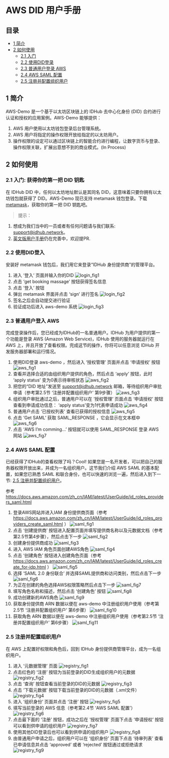 # AWS DID 用户手册

## 目录
- [1 简介](#1-简介)  
- [2 如何使用](#2-如何使用)
  - [2.1 入门](#21-入门-获得你的第一把-did-钥匙)
  - [2.2 使用DID登录](#22-使用did登录)
  - [2.3 普通用户登录 AWS](#23-普通用户登录-AWS)
  - [2.4 AWS SAML 配置](#24-aws-saml-配置)
  - [2.5 注册并配置组织用户](#25-注册并配置组织用户)

## 1 简介

AWS-Demo 是一个基于以太坊区块链上的 IDHub 去中心化身份 (DID) 合约进行认证和授权的应用案例。AWS-Demo 能够提供：
 1. AWS 用户使用以太坊钱包登录后台管理系统。
 1. AWS 用户将指定的操作权限开放给指定的以太坊用户。
 1. 操作权限的设定可以通过区块链上的智能合约进行编程，让数字货币与登录、操作权限关联，扩展出意想不到的商业模式。(In Process)

## 2 如何使用

### 2.1 入门: 获得你的第一把 DID 钥匙
在 IDHub DID 中，任何以太坊地址默认是其同名 DID，这意味着只要你拥有以太坊钱包就获得了 DID。AWS-Demo 现已支持 metamask 钱包登录。下载 [metamask](https://metamask.io)，获取你的第一把 DID 钥匙吧。

> 提示：
1. 想成为我们当中的一员或者有任何问题请与我们联系: support@idhub.network。
2. [英文版用户手册](./user_manual_CN.md)仍在完善中，欢迎提PR.

### 2.2 使用DID登入
安装好 metamask 钱包后，我们用它来登录“IDHub 身份提供商”的管理平台。
 1. 进入 ‘登入’ 页面并输入你的DID
 ![login_fig1](images/login_fig1.jpg)
 1. 点击 ‘get booking massage’ 按钮获得签名信息
 1. 点击 ‘登⼊’ 按钮
 1. 弹出 metamask 界⾯并点击 ‘sign’ 进⾏签名
 ![login_fig2](images/login_fig2.jpg)
 1. 签名之后会自动提交进行验证
 1. 验证成功后进入 aws-demo 系统
 ![login_fig3](images/login_fig3.jpg)

### 2.3 普通用户登入 AWS
完成登录操作后，您已经成为IDHub的一名普通用户。IDHub 为用户提供的第一个功能是登录 AWS (Amazon Web Service)，IDHub 使用的服务器就运行在 AWS 上，并且开放了查看权限。完成这节的操作，你将可以任意浏览 IDHub 开发服务器部署和运行情况。


 1. 使用DID登录 aws-demo ，然后进入 ‘授权管理’ 页面并点击 ‘申请授权’ 按钮
 ![aws_fig1](images/registry_fig8_and_aws_fig1.jpg)
 1. 查看并选择合适的由组织用户提供的角色，然后点击 ‘apply’ 按钮，此时 ‘apply status’ 变为0表示待审核状态
 ![aws_fig2](images/aws_fig2.jpg)
 1. 把您的“DID 地址”发送至 support@idhub.network 邮箱，等待组织用户审批申请（参考第2.5节 ‘注册并配置组织用户’ 第9步骤）
 ![aws_fig3](images/registry_fig9_and_aws_fig3.jpg)
 1. 组织用户审批通过之后，普通用户可以在 ‘授权管理’ 页面点击 ‘申请授权’ 按钮查看到申请成功信息： ‘apply status’变为1代表申请成功
 ![aws_fig4](images/aws_fig4.jpg)
 1. 普通用户点击 ‘已授权列表’ 查看已获得的授权信息
 ![aws_fig5](images/aws_fig5.jpg)
 1. 点击 ‘Get SAML’ 获取 SAML_RESPONSE ，它会显示在文本框中
 ![aws_fig6](images/aws_fig6.jpg)
 1. 点击 ‘AWS I’m comming…’ 按钮就可以使用 SAML_RESPONSE 登录 AWS 网站
 ![aws_fig7](images/aws_fig7.jpg)

### 2.4 AWS SAML 配置
已经获得了IDHub的查看权限了吗？Cool! 如果您是一名开发者，可以把自己的服务器权限开放出来，并成为一名组织用户。这节我们介绍 AWS SAML 的基本配置，如果您已熟悉 SAML 和联合身份，也可以快速的浏览一遍，然后进入到下一节: [2.5 注册并配置组织用户](#25-注册并配置组织用户)。

参考 https://docs.aws.amazon.com/zh_cn/IAM/latest/UserGuide/id_roles_providers_saml.html

 1. 登录AWS网站并进入IAM 身份提供商页面（参考 https://docs.aws.amazon.com/zh_cn/IAM/latest/UserGuide/id_roles_providers_create_saml.html ）
 ![saml_fig1](images/saml_fig1.jpg)
 1. 点击 ‘创建提供商’ 按钮进入配置页面并填写提供商名称以及元数据文档（参考第2.5节第4步骤），然后点击下一步
 ![saml_fig2](images/saml_fig2.jpg)
 1. 创建身份提供商成功
 ![saml_fig3](images/saml_fig3.jpg)
 1. 进入 AWS IAM 角色页面创建AWS角色
 ![saml_fig4](images/saml_fig4.jpg)
 1. 点击 ‘创建角色’ 按钮进入创建角色页面（参考 https://docs.aws.amazon.com/zh_cn/IAM/latest/UserGuide/id_roles_create_for-idp.html ）
 ![saml_fig5](images/saml_fig5.jpg)
 1. 选择 ‘SAML 2.0 身份联合’ 并选择SAML提供商和访问类别，然后点击下一步
 ![saml_fig6](images/saml_fig6.jpg)
 1. 为正在创建的角色选择AWS权限策略然后点击下一步
 ![saml_fig7](images/saml_fig7.jpg)
 1. 填写角色名称和描述，然后点击 ‘创建角色’ 按钮
 ![saml_fig8](images/saml_fig8.jpg)
 1. 成功创建新的AWS角色
 ![saml_fig9](images/saml_fig9.jpg)
 1. 获取身份提供商 ARN 数据以便在 aws-demo 中注册组织用户使用（参考第2.5节 ‘注册并配置组织用户’ 第6步骤）
 ![saml_fig10](images/saml_fig10.jpg)
 1. 获取角色 ARN 数据以便在 aws-demo 中注册组织用户使用（参考第2.5节 ‘注册并配置组织用户’ 第6步骤）
 ![saml_fig11](images/saml_fig11.jpg)

### 2.5 注册并配置组织用户
在 AWS 上配置好权限和角色后，回到 IDHub 身份提供商管理平台，成为一名组织用户。
 1. 进入 ‘元数据管理’ 页面
 ![registry_fig1](images/registry_fig1.jpg)
 1. 点击红色的 ‘注册’ 按钮为当前登录的DID生成组织用户的元数据
 ![registry_fig2](images/registry_fig2.jpg)
 1. 点击 ‘查询’ 按钮查看当前登录的DID的元数据
 ![registry_fig3](images/registry_fig3.jpg)
 1. 点击 ‘下载元数据’ 按钮下载当前登录的DID的元数据（.xml文件）
 ![registry_fig4](images/registry_fig4.jpg)
 1. 进入 ‘组织身份’ 页面并点击 ‘注册’ 按钮
 ![registry_fig5](images/registry_fig5.jpg)
 1. 填写当前登录的 AWS 信息（参考第2.4节 ‘AWS SAML 配置’）
 ![registry_fig6](images/registry_fig6.jpg)
 1. 点击最下面的 ‘注册’ 按钮，成功之后在 ‘授权管理’ 页面下点击 ‘申请授权’ 按钮可以看到供申请的组织用户
 ![registry_fig7](images/registry_fig7.jpg)
 1. 使用其他DID登录后也可以看到供申请的组织用户
 ![registry_fig8](images/registry_fig8_and_aws_fig1.jpg)
 1. 由普通用户申请之后，组织用户可以在 ‘组织身份’ 页面下点击 ‘待审列表’ 查看已申请信息并点击 ‘approved’ 或者 ‘rejected’ 按钮通过或拒绝请求
 ![registry_fig9](images/registry_fig9_and_aws_fig3.jpg)
